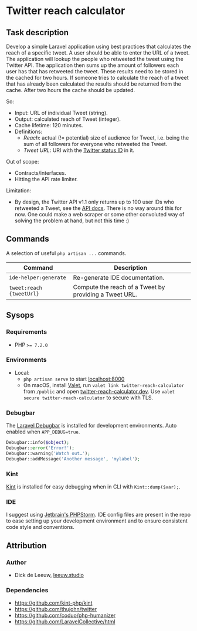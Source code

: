# Twitter reach calculator

## Task description

Develop a simple Laravel application using best practices that calculates the reach of a specific tweet.
A user should be able to enter the URL of a tweet. The application will lookup the people who retweeted 
the tweet using the Twitter API. The application then sums up the amount of followers each user has that 
has retweeted the tweet. These results need to be stored in the cached for two hours. If someone tries to 
calculate the reach of a tweet that has already been calculated the results should be returned from the 
cache. After two hours the cache should be updated.

So:

- Input: URL of individual Tweet (string).
- Output: calculated reach of Tweet (integer).
- Cache lifetime: 120 minutes.
- Definitions:
	- *Reach*: actual (!= potential) size of audience for Tweet, i.e. being the sum of all followers
	for everyone who retweeted the Tweet.
	- *Tweet URL*: URI with the [Twitter status ID](https://developer.twitter.com/en/docs/basics/twitter-ids) in it.
	
Out of scope:

- Contracts/interfaces.
- Hitting the API rate limiter.

Limitation:

- By design, the Twitter API v1.1 only returns up to 100 user IDs who retweeted a Tweet, see the 
[API docs](https://developer.twitter.com/en/docs/tweets/post-and-engage/api-reference/get-statuses-retweeters-ids).
There is no way around this for now. One could make a web scraper or some other convoluted way of solving the problem
at hand, but not this time :)

## Commands

A selection of useful `php artisan ...` commands.

| Command                                           | Description                                        		|
| --------------------------------------------------| --------------------------------------------------------- |
| `ide-helper:generate`                             | Re-generate IDE documentation.                     		|
| `tweet:reach {tweetUrl}`                          | Compute the reach of a Tweet by providing a Tweet URL.    |

## Sysops

### Requirements

- PHP `>= 7.2.0`

### Environments

- Local: 
  - `php artisan serve` to start [localhost:8000](http://localhost:8000)
  - On macOS, install [Valet](https://laravel.com/docs/5.5/valet), run `valet link twitter-reach-calculator` from `/public` and open 
  [twitter-reach-calculator.dev](https://twitter-reach-calculator.dev). Use `valet secure twitter-reach-calculator` to secure with TLS.

### Debugbar

The [Laravel Debugbar](https://github.com/barryvdh/laravel-debugbar) is installed for development environments. 
Auto enabled when `APP_DEBUG=true`.

```php
Debugbar::info($object);
Debugbar::error('Error!');
Debugbar::warning('Watch out…');
Debugbar::addMessage('Another message', 'mylabel');
```

### Kint
[Kint](https://github.com/kint-php/kint) is installed for easy debugging when in CLI with `Kint::dump($var);`.

### IDE

I suggest using [Jetbrain's PHPStorm](https://www.jetbrains.com/phpstorm/). IDE config files are present in the repo to
ease setting up your development environment and to ensure consistent code style and conventions.

## Attribution

### Author
- Dick de Leeuw, [leeuw.studio](https://leeuw.studio)

### Dependencies
- https://github.com/kint-php/kint
- https://github.com/thujohn/twitter
- https://github.com/coduo/php-humanizer
- https://github.com/LaravelCollective/html
